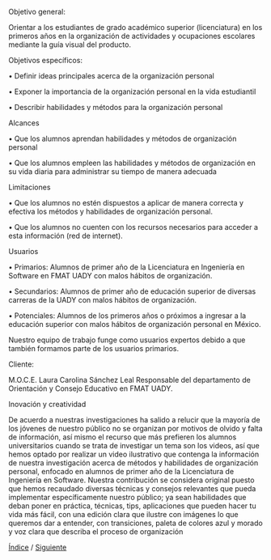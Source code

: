 Objetivo general:

Orientar a los estudiantes de grado académico superior (licenciatura) en los primeros años en la organización de actividades y ocupaciones escolares mediante la guía visual del producto.

Objetivos específicos:

•	Definir ideas principales acerca de la organización personal

•	Exponer la importancia de la organización personal en la vida estudiantil


•	Describir habilidades y métodos para la organización personal

Alcances

•	Que los alumnos aprendan habilidades y métodos  de organización personal

•	Que los alumnos empleen las habilidades y métodos  de organización en su vida diaria para administrar su tiempo de manera adecuada


Limitaciones

•	Que los alumnos no estén dispuestos a aplicar de manera correcta y efectiva los métodos y habilidades de organización personal.

•	Que los alumnos no cuenten con los recursos necesarios para acceder a esta información (red de internet).


Usuarios

•	Primarios: Alumnos de primer año de la Licenciatura en Ingeniería en Software en FMAT  UADY con malos hábitos de organización.

•	Secundarios: Alumnos de primer año de educación superior de diversas carreras de la UADY con malos hábitos de organización.


•	Potenciales: Alumnos de los primeros años o próximos a ingresar a la educación superior con malos hábitos de organización personal en México.

Nuestro equipo de trabajo funge como usuarios expertos debido a que también formamos parte de los usuarios primarios.

Cliente:

M.O.C.E. Laura 	Carolina Sánchez Leal Responsable del departamento de Orientación y Consejo Educativo en FMAT  UADY.


Inovación y creatividad

De acuerdo a nuestras investigaciones ha salido a relucir que la mayoría de los jóvenes de nuestro público no se organizan por motivos de olvido y falta de información, así mismo el recurso que más prefieren los alumnos universitarios cuando se trata de investigar un tema son los videos, así que hemos optado por realizar un video ilustrativo que contenga la información de nuestra investigación acerca de métodos y habilidades de organización personal, enfocado en alumnos de primer año de la Licenciatura de Ingeniería en Software. Nuestra contribución se considera original puesto que hemos recaudado diversas técnicas y consejos relevantes que pueda implementar específicamente nuestro público; ya sean habilidades que deban poner en práctica, técnicas, tips, aplicaciones que pueden hacer tu vida más fácil, con una edición clara que ilustre con imágenes lo que queremos dar a entender, con transiciones, paleta de colores azul y morado y voz clara que describa el proceso de organización



[Índice](https://github.com/Ibis-C/Metodos-de-organizaci-n#indice "índice") /
[Siguiente]()
